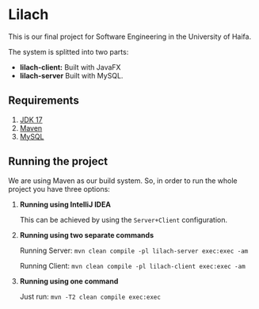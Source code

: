 # Lilach
This is our final project for Software Engineering in the University of Haifa.

The system is splitted into two parts:

* **lilach-client:** Built with JavaFX
* **lilach-server** Built with MySQL.

## Requirements
1. [JDK 17](https://openjdk.java.net/projects/jdk/17/)
2. [Maven](https://maven.apache.org/)
3. [MySQL](https://www.mysql.com/)

## Running the project
We are using Maven as our build system. So, in order to run the whole project you have three options:

1. **Running using IntelliJ IDEA**

   This can be achieved by using the `Server+Client` configuration.

2. **Running using two separate commands**

   Running Server: `mvn clean compile -pl lilach-server exec:exec -am`
   
   Running Client: `mvn clean compile -pl lilach-client exec:exec -am`

3. **Running using one command**
   
   Just run: `mvn -T2 clean compile exec:exec`
